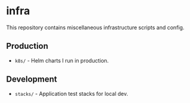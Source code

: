 # infra

This repository contains miscellaneous infrastructure scripts and config.

## Production

- `k8s/` - Helm charts I run in production.

## Development

- `stacks/` - Application test stacks for local dev.
